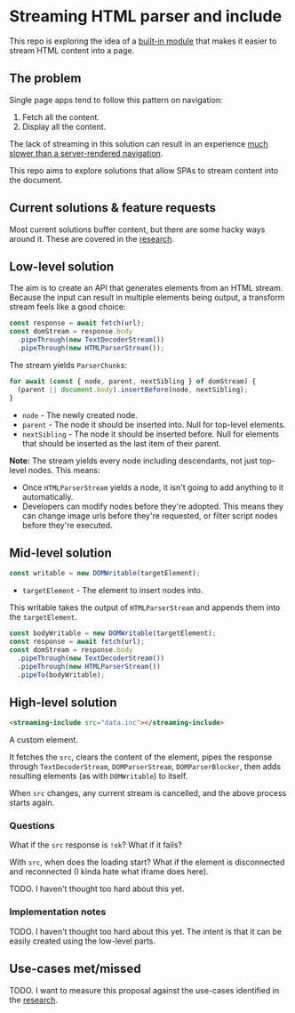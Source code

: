# Streaming HTML parser and include

This repo is exploring the idea of a [built-in module](https://github.com/tc39/ecma262/issues/395) that makes it easier to stream HTML content into a page.

## The problem

Single page apps tend to follow this pattern on navigation:

1. Fetch all the content.
1. Display all the content.

The lack of streaming in this solution can result in an experience [much slower than a server-rendered navigation](https://www.youtube.com/watch?v=4zG0AZRZD6Q).

This repo aims to explore solutions that allow SPAs to stream content into the document.

## Current solutions & feature requests

Most current solutions buffer content, but there are some hacky ways around it. These are covered in the [research](research.md).

## Low-level solution

The aim is to create an API that generates elements from an HTML stream. Because the input can result in multiple elements being output, a transform stream feels like a good choice:

```js
const response = await fetch(url);
const domStream = response.body
  .pipeThrough(new TextDecoderStream())
  .pipeThrough(new HTMLParserStream());
```

The stream yields `ParserChunk`s:

```js
for await (const { node, parent, nextSibling } of domStream) {
  (parent || document.body).insertBefore(node, nextSibling);
}
```

* `node` - The newly created node.
* `parent` - The node it should be inserted into. Null for top-level elements.
* `nextSibling` - The node it should be inserted before. Null for elements that should be inserted as the last item of their parent.

**Note:** The stream yields every node including descendants, not just top-level nodes. This means:

* Once `HTMLParserStream` yields a node, it isn't going to add anything to it automatically.
* Developers can modify nodes before they're adopted. This means they can change image urls before they're requested, or filter script nodes before they're executed.

## Mid-level solution

```js
const writable = new DOMWritable(targetElement);
```

* `targetElement` - The element to insert nodes into.

This writable takes the output of `HTMLParserStream` and appends them into the `targetElement`.

```js
const bodyWritable = new DOMWritable(targetElement);
const response = await fetch(url);
const domStream = response.body
  .pipeThrough(new TextDecoderStream())
  .pipeThrough(new HTMLParserStream())
  .pipeTo(bodyWritable);
```

## High-level solution

```html
<streaming-include src="data.inc"></streaming-include>
```

A custom element.

It fetches the `src`, clears the content of the element, pipes the response through `TextDecoderStream`, `DOMParserStream`, `DOMParserBlocker`, then adds resulting elements (as with `DOMWritable`) to itself.

When `src` changes, any current stream is cancelled, and the above process starts again.

### Questions

What if the `src` response is `!ok`? What if it fails?

With `src`, when does the loading start? What if the element is disconnected and reconnected (I kinda hate what iframe does here).

TODO. I haven't thought too hard about this yet.

### Implementation notes

TODO. I haven't thought too hard about this yet. The intent is that it can be easily created using the low-level parts.

## Use-cases met/missed

TODO. I want to measure this proposal against the use-cases identified in the [research](research.md).
